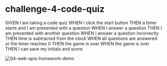 # challenge-4-code-quiz

GIVEN I am taking a code quiz
WHEN I click the start button
THEN a timer starts and I am presented with a question
WHEN I answer a question
THEN I am presented with another question
WHEN I answer a question incorrectly
THEN time is subtracted from the clock
WHEN all questions are answered or the timer reaches 0
THEN the game is over
WHEN the game is over
THEN I can save my initials and score

![04-web-apis-homework-demo](https://user-images.githubusercontent.com/94086814/146693928-256dde65-af33-42dd-b187-52e65033fced.gif)
